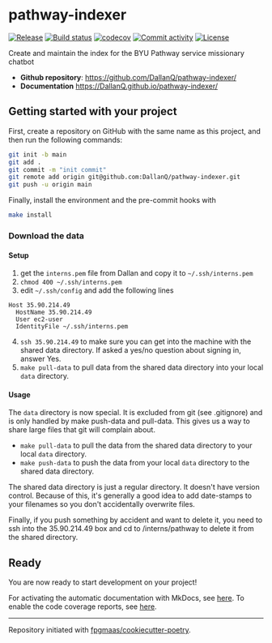 # pathway-indexer

[![Release](https://img.shields.io/github/v/release/DallanQ/pathway-indexer)](https://img.shields.io/github/v/release/DallanQ/pathway-indexer)
[![Build status](https://img.shields.io/github/actions/workflow/status/DallanQ/pathway-indexer/main.yml?branch=main)](https://github.com/DallanQ/pathway-indexer/actions/workflows/main.yml?query=branch%3Amain)
[![codecov](https://codecov.io/gh/DallanQ/pathway-indexer/branch/main/graph/badge.svg)](https://codecov.io/gh/DallanQ/pathway-indexer)
[![Commit activity](https://img.shields.io/github/commit-activity/m/DallanQ/pathway-indexer)](https://img.shields.io/github/commit-activity/m/DallanQ/pathway-indexer)
[![License](https://img.shields.io/github/license/DallanQ/pathway-indexer)](https://img.shields.io/github/license/DallanQ/pathway-indexer)

Create and maintain the index for the BYU Pathway service missionary chatbot

- **Github repository**: <https://github.com/DallanQ/pathway-indexer/>
- **Documentation** <https://DallanQ.github.io/pathway-indexer/>

## Getting started with your project

First, create a repository on GitHub with the same name as this project, and then run the following commands:

```bash
git init -b main
git add .
git commit -m "init commit"
git remote add origin git@github.com:DallanQ/pathway-indexer.git
git push -u origin main
```

Finally, install the environment and the pre-commit hooks with

```bash
make install
```

### Download the data

#### Setup

1. get the `interns.pem` file from Dallan and copy it to `~/.ssh/interns.pem`
2. `chmod 400 ~/.ssh/interns.pem`
3. edit `~/.ssh/config` and add the following lines
```
Host 35.90.214.49
  HostName 35.90.214.49
  User ec2-user
  IdentityFile ~/.ssh/interns.pem
```
4. `ssh 35.90.214.49` to make sure you can get into the machine with the shared data directory. If asked a yes/no question about signing in, answer Yes.
5. `make pull-data` to pull data from the shared data directory into your local `data` directory.

#### Usage

The `data` directory is now special. 
It is excluded from git (see .gitignore) and is only handled by make push-data and pull-data. 
This gives us a way to share large files that git will complain about.

- `make pull-data` to pull the data from the shared data directory to your local `data` directory.
- `make push-data` to push the data from your local `data` directory to the shared data directory.

The shared data directory is just a regular directory.
It doesn't have version control. 
Because of this, it's generally a good idea to add date-stamps to your filenames so you don't accidentally overwrite files. 

Finally, if you push something by accident and want to delete it, you need to ssh into the 35.90.214.49 box and cd to /interns/pathway to delete it from the shared directory.

## Ready

You are now ready to start development on your project!

For activating the automatic documentation with MkDocs, see [here](https://fpgmaas.github.io/cookiecutter-poetry/features/mkdocs/#enabling-the-documentation-on-github).
To enable the code coverage reports, see [here](https://fpgmaas.github.io/cookiecutter-poetry/features/codecov/).

---

Repository initiated with [fpgmaas/cookiecutter-poetry](https://github.com/fpgmaas/cookiecutter-poetry).
